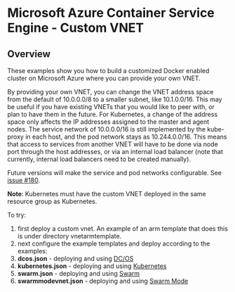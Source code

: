 # Microsoft Azure Container Service Engine - Custom VNET

## Overview

These examples show you how to build a customized Docker enabled cluster on Microsoft Azure where you can provide your own VNET.

By providing your own VNET, you can change the VNET address space from the default of 10.0.0.0/8 to a smaller subnet, like
10.1.0.0/16. This may be useful if you have existing VNETs that you would like to peer with, or plan to have them in the future.
For Kubernetes, a change of the address space only affects the IP addresses assigned to the master and agent nodes. The service
network of 10.0.0.0/16 is still implemented by the kube-proxy in each host, and the pod network stays as 10.244.0.0/16. This
means that access to services from another VNET will have to be done via node port through the host addresses, or via an
internal load balancer (note that currently, internal load balancers need to be created manually).

Future versions will make the service and pod networks configurable. See
[issue #180](https://github.com/Azure/acs-engine/issues/180).

**Note**: Kubernetes must have the custom VNET deployed in the same resource group as Kubernetes.

To try: 

1. first deploy a custom vnet.  An example of an arm template that does this is under directory vnetarmtemplate.
2. next configure the example templates and deploy according to the examples:
 1. **dcos.json** - deploying and using [DC/OS](../../docs/dcos.md)
 2. **kubernetes.json** - deploying and using [Kubernetes](../../docs/kubernetes.md)
 3. **swarm.json** - deploying and using [Swarm](../../docs/swarm.md)
 4. **swarmmodevnet.json** - deploying and using [Swarm Mode](../../docs/swarmmode.md)

